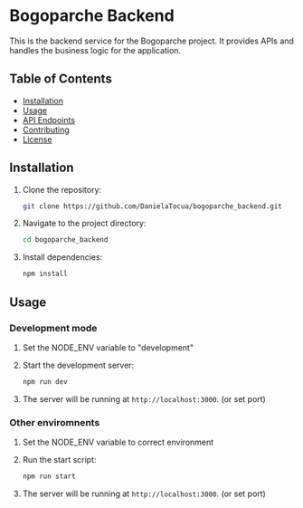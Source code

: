# Bogoparche Backend

This is the backend service for the Bogoparche project. It provides APIs and handles the business logic for the application.

## Table of Contents

- [Installation](#installation)
- [Usage](#usage)
- [API Endpoints](#api-endpoints)
- [Contributing](#contributing)
- [License](#license)

## Installation

1. Clone the repository:
    ```sh
    git clone https://github.com/DanielaTocua/bogoparche_backend.git
    ```
2. Navigate to the project directory:
    ```sh
    cd bogoparche_backend
    ```
3. Install dependencies:
    ```sh
    npm install
    ```

## Usage 

### Development mode

1. Set the NODE_ENV variable to "development" 

2. Start the development server:
    ```sh
    npm run dev
    ```
3. The server will be running at `http://localhost:3000`. (or set port)

### Other enviromnents

1. Set the NODE_ENV variable to correct environment

2. Run the start script:
    ```sh
    npm run start
    ```
3. The server will be running at  `http://localhost:3000`. (or set port)


